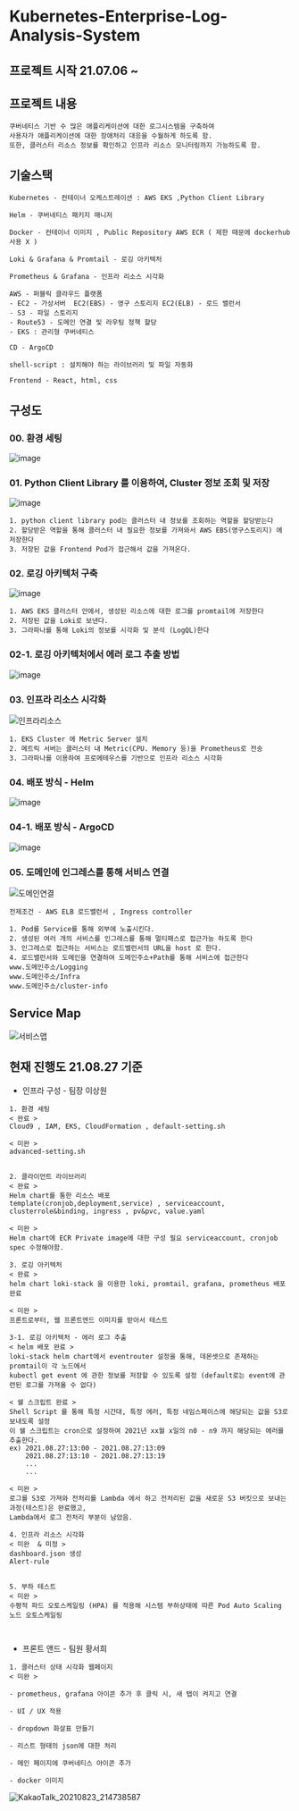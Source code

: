 # Kubernetes-Enterprise-Log-Analysis-System

## 프로젝트 시작 21.07.06 ~ 

## 프로젝트 내용
```
쿠버네티스 기반 수 많은 애플리케이션에 대한 로그시스템을 구축하여 
사용자가 애플리케이션에 대한 장애처리 대응을 수월하게 하도록 함.
또한, 클러스터 리소스 정보를 확인하고 인프라 리소스 모니터링까지 가능하도록 함.
```

## 기술스택
```
Kubernetes - 컨테이너 오케스트레이션 : AWS EKS ,Python Client Library

Helm - 쿠버네티스 패키지 매니저

Docker - 컨테이너 이미지 , Public Repository AWS ECR ( 제한 때문에 dockerhub 사용 X ) 

Loki & Grafana & Promtail - 로깅 아키텍처 

Prometheus & Grafana - 인프라 리소스 시각화

AWS - 퍼블릭 클라우드 플랫폼
- EC2 - 가상서버  EC2(EBS) - 영구 스토리지 EC2(ELB) - 로드 밸런서
- S3 - 파일 스토리지
- Route53 - 도메인 연결 및 라우팅 정책 할당
- EKS : 관리형 쿠버네티스

CD - ArgoCD

shell-script : 설치해야 하는 라이브러리 및 파일 자동화

Frontend - React, html, css 
```

## 구성도
### 00. 환경 세팅
![image](https://user-images.githubusercontent.com/50174803/131027510-a4ef3502-0a4f-4bc3-8130-1ceadb8af5d4.png)

### 01. Python Client Library 를 이용하여, Cluster 정보 조회 및 저장
![image](https://user-images.githubusercontent.com/50174803/131027555-c3272426-c3cc-447d-b767-6ce452d470b0.png)

```
1. python client library pod는 클러스터 내 정보를 조회하는 역할을 할당받는다
2. 할당받은 역할을 통해 클러스터 내 필요한 정보를 가져와서 AWS EBS(영구스토리지) 에 저장한다
3. 저장된 값을 Frontend Pod가 접근해서 값을 가져온다. 
```

### 02. 로깅 아키텍처 구축
![image](https://user-images.githubusercontent.com/50174803/131027638-bf8b61cf-7873-420f-8c51-e46214350a47.png)

```
1. AWS EKS 클러스터 안에서, 생성된 리소스에 대한 로그를 promtail에 저장한다
2. 저장된 값을 Loki로 보낸다. 
3. 그라파나를 통해 Loki의 정보를 시각화 및 분석 (LogQL)한다
```
### 02-1. 로깅 아키텍처에서 에러 로그 추출 방법
![image](https://user-images.githubusercontent.com/50174803/131027691-f19cb1c4-5f97-4a65-b15c-0f070bb4a83f.png)

### 03. 인프라 리소스 시각화
![인프라리소스](https://user-images.githubusercontent.com/50174803/126032478-0cb45a3a-2fa0-4485-935e-899693f5be53.png)

```
1. EKS Cluster 에 Metric Server 설치
2. 메트릭 서버는 클러스터 내 Metric(CPU. Memory 등)을 Prometheus로 전송
3. 그라파나를 이용하여 프로메테우스를 기반으로 인프라 리소스 시각화
```

### 04. 배포 방식 - Helm
![image](https://user-images.githubusercontent.com/50174803/131027790-268c5cad-98f1-4f75-a5d1-a7e861271d2b.png)

### 04-1. 배포 방식 - ArgoCD
![image](https://user-images.githubusercontent.com/50174803/131027827-5e148763-ab8f-43b7-b060-83554a28a062.png)

### 05. 도메인에 인그레스를 통해 서비스 연결
![도메인연결](https://user-images.githubusercontent.com/50174803/126032573-0a266b9b-9a10-491c-8830-825201fbe1a3.png)

```
전제조건 - AWS ELB 로드밸런서 , Ingress controller

1. Pod를 Service를 통해 외부에 노출시킨다.
2. 생성된 여러 개의 서비스를 인그레스를 통해 멀티패스로 접근가능 하도록 한다
3. 인그레스로 접근하는 서비스는 로드밸런서의 URL을 host 로 한다. 
4. 로드밸런서와 도메인을 연결하여 도메인주소+Path를 통해 서비스에 접근한다
www.도메인주소/Logging
www.도메인주소/Infra
www.도메인주소/cluster-info 
```

## Service Map
![서비스맵](https://user-images.githubusercontent.com/50174803/129410469-4cc9bbb2-eb4c-4190-86fd-39a972879d59.jpg)

## 현재 진행도 21.08.27 기준

* 인프라 구성 - 팀장 이상원 
```
1. 환경 세팅
< 완료 >
Cloud9 , IAM, EKS, CloudFormation , default-setting.sh

< 미완 >
advanced-setting.sh 


2. 클라이언트 라이브러리
< 완료 >
Helm chart를 통한 리소스 배포
template(cronjob,deployment,service) , serviceaccount, clusterrole&binding, ingress , pv&pvc, value.yaml

< 미완 >
Helm chart에 ECR Private image에 대한 구성 필요 serviceaccount, cronjob spec 수정해야함.

3. 로깅 아키텍처
< 완료 >
helm chart loki-stack 을 이용한 loki, promtail, grafana, prometheus 배포 완료

< 미완 >
프론트로부터, 웹 프론트엔드 이미지를 받아서 테스트 

3-1. 로깅 아키텍처 - 에러 로그 추출
< helm 배포 완료 >
loki-stack helm chart에서 eventrouter 설정을 통해, 데몬셋으로 존재하는 promtail이 각 노드에서 
kubectl get event 에 관한 정보를 저장할 수 있도록 설정 (default로는 event에 관련된 로그를 가져올 수 없다)

< 쉘 스크립트 완료 >
Shell Script 를 통해 특정 시간대, 특정 에러, 특정 네임스페이스에 해당되는 값을 S3로 보내도록 설정
이 쉘 스크립트는 cron으로 설정하여 2021년 xx월 x일의 n0 - n9 까지 해당되는 에러를 추출한다.
ex) 2021.08.27:13:00 - 2021.08.27:13:09
    2021.08.27:13:10 - 2021.08.27:13:19
    ...
    ...

< 미완 >
로그를 S3로 가져와 전처리를 Lambda 에서 하고 전처리된 값을 새로운 S3 버킷으로 보내는 과정(테스트)은 완료했고,
Lambda에서 로그 전처리 부분이 남았음.

4. 인프라 리소스 시각화
< 미완  & 미정 >
dashboard.json 생성
Alert-rule 


5. 부하 테스트
< 미완 >
수평적 파드 오토스케일링 (HPA) 를 적용해 시스템 부하상태에 따른 Pod Auto Scaling
노드 오토스케일링



```

* 프론트 앤드 - 팀원 황서희
```
1. 클러스터 상태 시각화 웹페이지
< 미완 >

- prometheus, grafana 아이콘 추가 후 클릭 시, 새 탭이 켜지고 연결

- UI / UX 적용

- dropdown 화살표 만들기

- 리스트 형태의 json에 대한 처리

- 메인 페이지에 쿠버네티스 아이콘 추가

- docker 이미지 

```
![KakaoTalk_20210823_214738587](https://user-images.githubusercontent.com/50174803/131030358-0fdd8006-f095-4944-b922-3f305eafa204.png)
